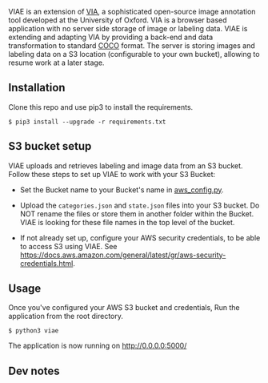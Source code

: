 VIAE is an extension of [VIA](http://www.robots.ox.ac.uk/~vgg/software/via/), a sophisticated open-source image annotation tool developed at the University of Oxford. VIA is a browser based application with no server side storage of image or labeling data. VIAE is extending and adapting VIA by providing a back-end and data transformation to standard [COCO](http://cocodataset.org/#format-data) format. The server is storing images and labeling data on a S3 location (configurable to your own bucket), allowing to resume work at a later stage. 


## Installation
Clone this repo and use pip3 to install the requirements.
```
$ pip3 install --upgrade -r requirements.txt 
```

## S3 bucket setup
VIAE uploads and retrieves labeling and image data from an S3 bucket. Follow these steps to set up VIAE to work with your S3 Bucket:
* Set the Bucket name to your Bucket's name in [aws_config.py](https://github.com/LouiseKlodt/viae/blob/master/viae/constants/aws_config.py). 
* Upload the `categories.json` and `state.json` files into your S3 bucket. Do NOT rename the files or store them in another folder within the Bucket. VIAE is looking for these file names in the top level of the bucket.

* If not already set up, configure your AWS security credentials, to be able to access S3 using VIAE. See https://docs.aws.amazon.com/general/latest/gr/aws-security-credentials.html.


## Usage
Once you've configured your AWS S3 bucket and credentials, Run the application from the root directory.
```
$ python3 viae
```

The application is now running on http://0.0.0.0:5000/

## Dev notes